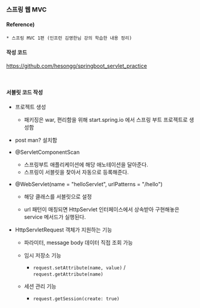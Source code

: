 ### 스프링 웹 MVC

#### Reference) 
	* 스프링 MVC 1편 (인프런 김영한님 강의 학습한 내용 정리)

#### 작성 코드
https://github.com/hesongg/springboot_servlet_practice
	

<br>


#### 서블릿 코드 작성

- 프로젝트 생성
	- 패키징은 war, 편리함을 위해 start.spring.io 에서 스프링 부트 프로젝트로 생성함

- post man? 설치함


- @ServletComponentScan
	- 스프링부트 애플리케이션에 해당 애노테이션을 달아준다.
	- 스프링이 서블릿을 찾아서 자동으로 등록해준다.
	
- @WebServlet(name = "helloServlet", urlPatterns = "/hello")
	- 해당 클래스를 서블릿으로 설정
	
	- url 패턴이 매칭되면 HttpServlet 인터페이스에서 상속받아 구현해놓은 service 메서드가 실행된다.
	

- HttpServletRequest 객체가 지원하는 기능
	- 파라미터, message body 데이터 직접 조회 가능

	- 임시 저장소 기능
		- ```request.setAttribute(name, value)``` / ```request.getAttribute(name)```
	
	- 세션 관리 기능
		- ```request.getSession(create: true)```
	
